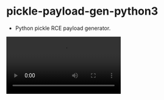 # pickle-payload-gen-python3

* Python pickle RCE payload generator.

![Preview](https://i.imgur.com/WvOTyLV.mp4)
